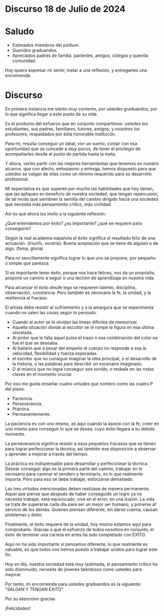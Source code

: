 # Discurso 18 de Julio de 2024

# Saludo
- Estimados miembros del pódium.
- Queridos graduandos.
- Apreciados padres de familia, parientes, amigos, cólegas y querida comunidad.

Hoy quiero expresar mi sentir, instar a una reflexión, y entregarles una encomienda.

# Discurso

En primera instancia me siento muy contento, por ustedes graduandos, por lo que significa llegar a este punto de su vida.

Es el producto del esfuerzo que en conjunto compartimos: ustedes los estudiantes, sus padres, familiares, tutores, amigos; y nosotros los profesores, respaldados por ésta honorable institucón.  

Para mi, resulta conseguir un ideal, vivr un sueño, contar con esa oportunidad que se concede a muy pocos, de tener el privilegio de acompañarles desde el punto de partida hasta la meta. 

Y ahora, verles partir con las mejores herramientas que tenemos en nuestro alcance, que con afecto, entusiasmo y entrega, hemos dispuesto para que ustedes se valgan de ellas como un mínimo requerido para su desarrollo profesional.

Mi expectativa es que superen por mucho las habilidades que hoy tienen, que las apliquen en beneficio de nuestra sociedad, que tengan repercusión, de tal modo que siembren la semilla del cambio dirigido hacia una sociedad que necesita más pensamiento crítico, más civilidad.

Así es que ahora los invito a la siguiente reflexión:

¿Qué entendemos por éxito? ¿es importante? ¿qué se requiere para conseguirlo? 

Según la real academia española el éxito significa el resultado feliz de una actuación. (triunfo, vicotria). Buena aceptación que se tiene de alguien o de algo. (fama, gloria)

Para mi sencillamente significa lograr lo que uno se propone, por pequeño o simple que parezca.

Si es importante tener éxito, porque nos hace felices, nos da un propósito, propone un camino a seguir o una lección de aprendizaje en nuestra vida.

Para alcanzar el éxito desde lego se requieren talento, disciplina, observación, constancia. Pero también es necesaria la fe, la unidad, y la resiliencia al fracaso.

El artista debe resistir al sufriemiento y a la amargura que se experimenta cuando no salen las cosas según lo pensado. 
- Cuando al actor se le olvidan las líneas difíciles de memorizar.
- Aquella situación dónde al escultor se le rompe la figura en esa última sincelada.
- Al pintor que le falla aquel pulso el trazo o esa combinación del color no fue el que se deseaba.
- Al bailarín que a pesar del empeño el cuerpo no responde a esa la velocidad, flexibilidad y fuerza esperadas.
- el escritor que no consigue imaginar la idea principal, o el desarrollo de la historia, o las palabras para describir un escenario imaginado.
- O al músico que no logra conseguir ese sonido, o resbala en las notas claves en el momento crucial.

Por eso me gusta enseñar cuatro virtudes que nombro como las cuatro P del piano:
- Paciencia.
- Perseverancia.
- Práctica.
- Permanentemente.

La paciencia es con uno mismo, es aquí cuando la asocio con la fe, creer en uno mismo para conseguir lo que se desea, cuyo éxito llegara a su debido momento.

La perseverancia significa resistir a esos pequeños fracasos que se tienen para lograr perfeccionar la técnica, así también esa disposición a observar y aprender a mejorar a través del tiempo.

La práctica es indispensable para desarrollar y perfeccionar la técnica. Desear conseguir algo es la primera parte del camino, trabajar en lo necesario para caminar el sendero y terminarlo, es lo que realmente importa. Pero para eso se debe trabajar, esforzarse demasiado.

Las tres virtudes mencionadas deben realizase de manera permanente. Aquel que piense que después de haber conseguido un logro ya no necesita trabajar, está equivocado, vive en el error, en una ilusión. La vida se trata de superarse cada día para ser un mejor ser humano, y ponerse al servicio de los demás. Quienes piensan diferente, sin darse cuenta, causan problemas y dolor. 

Finalmente, el éxito requiere de la unidad, hoy mismo estamos aquí para comprobarlo. Gracias a que el esfuerzo de todos nosotros en conjunto, el éxito de terminar una carrera en artes ha sido completado con ÉXITO.

Aquí no ha sido importante si pensamos diferente, lo que realmente es valuable, es que todos nos hemos puesto a trabajar unidos para lograr este fin.

Hoy en día, nuestra sociedad está muy lastimada, el pensamiento crítico ha sido disminuido, necesita de jóvenes talentosos como ustedes para mejorar.

Por tanto, mi encomienda para ustedes graduandos es la siguiente: "SALGAN Y TENGAN ÉXITO"

Por su atenciónn gracias

¡Felicidades!